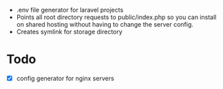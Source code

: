  
- .env file generator for laravel projects
- Points all root directory requests to public/index.php so you can install on shared hosting without having to change the server config.
- Creates symlink for storage directory


# Todo

- [x] config generator for nginx servers
